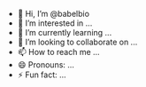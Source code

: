 - 👋 Hi, I’m @babelbio
- 👀 I’m interested in ...
- 🌱 I’m currently learning ...
- 💞️ I’m looking to collaborate on ...
- 📫 How to reach me ...
- 😄 Pronouns: ...
- ⚡ Fun fact: ...

<!---
babelbio/babelbio is a ✨ special ✨ repository because its `README.md` (this file) appears on your GitHub profile.
You can click the Preview link to take a look at your changes.
--->
